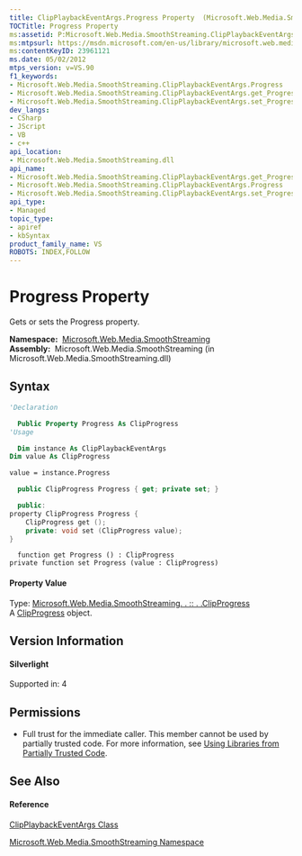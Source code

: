 ```yaml
---
title: ClipPlaybackEventArgs.Progress Property  (Microsoft.Web.Media.SmoothStreaming)
TOCTitle: Progress Property
ms:assetid: P:Microsoft.Web.Media.SmoothStreaming.ClipPlaybackEventArgs.Progress
ms:mtpsurl: https://msdn.microsoft.com/en-us/library/microsoft.web.media.smoothstreaming.clipplaybackeventargs.progress(v=VS.90)
ms:contentKeyID: 23961121
ms.date: 05/02/2012
mtps_version: v=VS.90
f1_keywords:
- Microsoft.Web.Media.SmoothStreaming.ClipPlaybackEventArgs.Progress
- Microsoft.Web.Media.SmoothStreaming.ClipPlaybackEventArgs.get_Progress
- Microsoft.Web.Media.SmoothStreaming.ClipPlaybackEventArgs.set_Progress
dev_langs:
- CSharp
- JScript
- VB
- c++
api_location:
- Microsoft.Web.Media.SmoothStreaming.dll
api_name:
- Microsoft.Web.Media.SmoothStreaming.ClipPlaybackEventArgs.get_Progress
- Microsoft.Web.Media.SmoothStreaming.ClipPlaybackEventArgs.Progress
- Microsoft.Web.Media.SmoothStreaming.ClipPlaybackEventArgs.set_Progress
api_type:
- Managed
topic_type:
- apiref
- kbSyntax
product_family_name: VS
ROBOTS: INDEX,FOLLOW
---
```


# Progress Property

Gets or sets the Progress property.

**Namespace:**  [Microsoft.Web.Media.SmoothStreaming](microsoft-web-media-smoothstreaming-namespace_1.md)  
**Assembly:**  Microsoft.Web.Media.SmoothStreaming (in Microsoft.Web.Media.SmoothStreaming.dll)

## Syntax

``` vb
'Declaration

  Public Property Progress As ClipProgress
'Usage

  Dim instance As ClipPlaybackEventArgs
Dim value As ClipProgress

value = instance.Progress
```

``` csharp
  public ClipProgress Progress { get; private set; }
```

``` c++
  public:
property ClipProgress Progress {
    ClipProgress get ();
    private: void set (ClipProgress value);
}
```

``` jscript
  function get Progress () : ClipProgress
private function set Progress (value : ClipProgress)
```

#### Property Value

Type: [Microsoft.Web.Media.SmoothStreaming. . :: . .ClipProgress](clipprogress-enumeration-microsoft-web-media-smoothstreaming_1.md)  
A [ClipProgress](clipprogress-enumeration-microsoft-web-media-smoothstreaming_1.md) object.  

## Version Information

#### Silverlight

Supported in: 4  

## Permissions

  - Full trust for the immediate caller. This member cannot be used by partially trusted code. For more information, see [Using Libraries from Partially Trusted Code](https://msdn.microsoft.com/en-us/library/8skskf63\(v=vs.90\)).

## See Also

#### Reference

[ClipPlaybackEventArgs Class](clipplaybackeventargs-class-microsoft-web-media-smoothstreaming_1.md)

[Microsoft.Web.Media.SmoothStreaming Namespace](microsoft-web-media-smoothstreaming-namespace_1.md)

